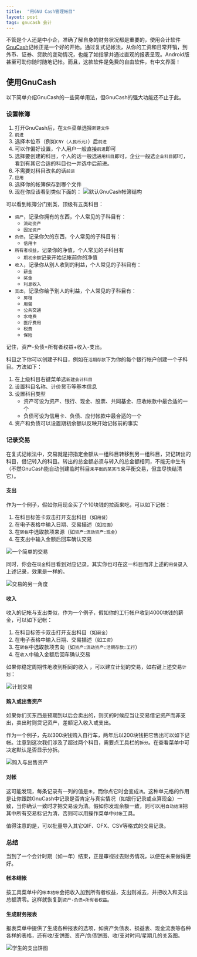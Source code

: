 ```yaml
---
title:  "用GNU Cash管理帐目"
layout: post
tags: gnucash 会计
---
```


不管是个人还是中小企，准确了解自身的财务状况都是重要的，使用会计软件[GnuCash](http://www.gnucash.org)记帐正是一个好的开始。通过复式记帐法，从你的工资和日常开销，到外币、证券、贷款的变动情况，也能了如指掌并通过直观的报表呈现。Android版甚至可助你随时随地记帐。而且，这款软件是免费的自由软件，有中文界面！


## 使用GnuCash

以下简单介绍GnuCash的一些简单用法，但GnuCash的强大功能还不止于此。

### 设置帐簿

1. 打开GnuCash后，在`文件`菜单选择`新建文件`
2. `前进`
3. 选择本位币（例如`CNY（人民币元）`）后`前进`
4. 可以作偏好设置，个人用户一般直接`前进`即可
5. 选择要创建的科目，个人的话一般选`通用科目`即可，企业一般选`企业科目`即可，看到有其它合适的科目也一并选中后前进。
6. 不需要对科目改名的话`前进`
7. `应用`
8. 选择你的帐簿保存到哪个文件
9. 现在你应该看到类似下面的：
![默认GnuCash帐簿结构](/image/gnucash-accounts.png)

可以看到帐簿分门别类，顶级有五类科目：
- `资产`，记录你拥有的东西，个人常见的子科目有：
    - `流动资产`
    - `固定资产`
- `负债`，记录你欠的东西，个人常见的子科目有：
    - `信用卡`
- `所有者权益`，记录你的净值，个人常见的子科目有
    - `期初余额`记录开始记帐前你的净值
- `收入`，记录你从别人收到的利益，个人常见的子科目有：
    - `薪金`
    - `奖金`
    - `利息收入`
- `支出`，记录你给予别人的利益，个人常见的子科目有：
    - `房租`
    - `用餐`
    - `公共交通`
    - `水电费`
    - `医疗费用`
    - `税费`
    - `保险`

记住，资产-负债=所有者权益+收入-支出。

科目之下你可以创建子科目，例如在`活期存款`下为你的每个银行帐户创建一个子科目。方法如下：
1. 在上级科目右键菜单选`新建会计科目`
2. 设置科目名称、计价货币等基本信息
3. 设置科目类型
    - 资产可设为资产、银行、现金、股票、共同基金、应收帐款中最合适的一个
    - 负债可设为信用卡、负债、应付帐款中最合适的一个
4. 资产和负债可以设置期初余额以反映开始记帐前的事实


### 记录交易

在复式记帐法中，交易就是把指定金额从一组科目转移到另一组科目，贷记转出的科目，借记转入的科目。转出的总金额必须与转入的总金额相同，不能无中生有（不然GnuCash能自动创建临时科目`未平衡的某某币`来平衡交易，但宜尽快结清它）。

#### 支出

作为一个例子，假如你用现金买了个10块钱的拉面来吃，可以如下记帐：
1. 在科目标签卡双击打开支出科目（如`用餐`）
2. 在电子表格中输入日期、交易描述（如`拉面`）
3. 在`转帐`中选取款项来源（如`资产:流动资产:现金`）
4. 在支出中输入金额后回车确认交易

![一个简单的交易](/image/gnucash-transaction.png)

同时，你会在`现金`科目看到对应记录。其实你也可在这一科目而非上述的`用餐`录入上述记录，效果是一样的。

![交易的另一角度](/image/gnucash-transaction2.png)

#### 收入

收入的记帐与支出类似，作为一个例子，假如你的工行帐户收到4000块钱的薪金，可以如下记帐：
1. 在科目标签卡双击打开支出科目（如`薪金`）
2. 在电子表格中输入日期、交易描述（如`工资`）
3. 在`转帐`中选取款项去向（如`资产:流动资产:活期存款:工行`）
4. 在`收入`中输入金额后回车确认交易

如果你稳定周期性地收到相同的收入 ，可以建立计划的交易，如右键上述交易`计划`：

![计划交易](/image/gnucash-salary.png)

#### 购入或出售资产

如果你们买东西是预期到以后会卖出的，则买的时候应当让交易借记资产而非支出，卖出时则贷记资产，差额记入收入或支出。

作为一个例子，先以300块钱购入自行车，两年后以200块钱把它售出可以如下记帐。注意到这次我们涉及了超过两个科目，需要点工具栏的`拆分`。在查看菜单中可决定默认是否显示分拆。

![购入与出售资产](/image/gnucash-investment.png)

#### 对帐

这可能发现，每条记录有一列的值是`未`，而你点它时会变成`清`。这种单元格的作用是让你跟踪GnuCash中记录是否肯定与真实情况（如银行记录或点算现金）一致，当你确认一致时才把交易设为清。假如你发现余额一致，则可以用`自动结清`把其中所有交易标记为清，否则可以用操作菜单中`对帐`工具。

值得注意的是，可以批量导入其它QIF、OFX、CSV等格式的交易记录。

### 总结

当到了一个会计时期（如一年）结束，正是审视过去财务情况，以便在未来做得更好。

#### 帐本结帐

按工具菜单中的`帐本结帐`会把收入加到所有者权益，支出则减去，并把收入和支出总额清零。这样就恢复到`资产-负债=所有者权益`。

#### 生成财务报表

报表菜单中提供了生成各种报表的选项，如资产负债表、损益表、现金流表等各种各样的表格，还有收/支饼图、资产/负债饼图、收/支对时间/星期几的关系图。

![学生的支出饼图](/image/gnucash-chart.png)
